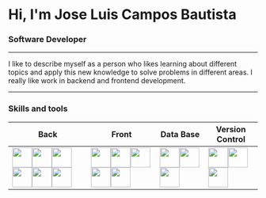 <!-- in your header -->
<link rel="stylesheet" href="https://cdn.jsdelivr.net/gh/devicons/devicon@latest/devicon.min.css">

<!-- in your body -->
<i class="devicon-devicon-plain"></i>

<h1>Hi, I'm Jose Luis Campos Bautista</h1>
<h3>Software Developer</h3>

---

<p>I like to describe myself as a person who likes learning about different topics and apply this new knowledge to solve problems in different areas. I really like work in backend and frontend development.</p>

---

<h3>Skills and tools</h3>

|Back|Front|Data Base|Version Control|
|---------|------------|------------|------------|
|<img width="40" height="40" src="https://www.vectorlogo.zone/logos/java/java-icon.svg"></img><img width="40" height="40" src="https://www.vectorlogo.zone/logos/typescriptlang/typescriptlang-icon.svg"></img><img width="40" height="40" style="background: #FFFFFF;" src="https://www.vectorlogo.zone/logos/javascript/javascript-icon.svg"></img><img width="40" height="40" src="https://www.vectorlogo.zone/logos/nestjs/nestjs-icon.svg"></img><img width="40" height="40" src="https://www.vectorlogo.zone/logos/springio/springio-icon.svg"></img><img width="40" height="40" src="https://www.vectorlogo.zone/logos/nodejs/nodejs-icon.svg"></img>|<img width="40" height="40" src="https://www.vectorlogo.zone/logos/w3_html5/w3_html5-icon.svg"></img><img width="40" height="40" src="https://www.vectorlogo.zone/logos/angular/angular-icon.svg"></img><img width="40" height="40" src="https://www.vectorlogo.zone/logos/getbootstrap/getbootstrap-icon.svg"></img><img width="40" height="40" src="https://www.vectorlogo.zone/logos/sass-lang/sass-lang-icon.svg"></img><img width="40" height="40" src="https://www.vectorlogo.zone/logos/reactjs/reactjs-icon.svg"></img>|<img width="40" height="40" src="https://www.vectorlogo.zone/logos/mysql/mysql-icon.svg"></img><img width="40" height="40" src="https://www.vectorlogo.zone/logos/postgresql/postgresql-icon.svg"></img><img width="40" height="40" src="https://www.vectorlogo.zone/logos/mongodb/mongodb-icon.svg"></img>|<img width="40" height="40" src="https://www.vectorlogo.zone/logos/git-scm/git-scm-icon.svg"></img><img width="40" height="40" style="background: #FFFFFF;" src="https://www.vectorlogo.zone/logos/github/github-icon.svg"></img><img width="40" height="40" src="https://www.vectorlogo.zone/logos/gitlab/gitlab-icon.svg"></img>|


